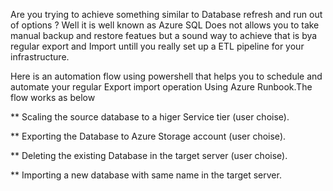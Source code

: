 Are you trying to achieve something similar to Database refresh and run out of options ? Well it is well known as Azure SQL Does not allows you to take manual backup and restore featues but a sound way to achieve that is bya regular export and Import untill you really set up a ETL pipeline for your infrastructure.


Here is an automation flow using powershell that helps you to schedule and automate your regular Export import operation Using Azure Runbook.The flow works as below  

 ** Scaling the source database to a higer Service tier (user choise).
 
 ** Exporting the Database to Azure Storage account (user choise).
 
 ** Deleting the existing Database in the target server (user choise).
 
 ** Importing a new database with same name in the target server. 
